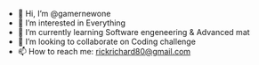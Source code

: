 - 👋 Hi, I’m @gamernewone
- 👀 I’m interested in Everything
- 🌱 I’m currently learning Software engeneering & Advanced mat
- 💞️ I’m looking to collaborate on Coding challenge
- 📫 How to reach me: rickrichard80@gmail.com

<!---
gamernewone/gamernewone is a ✨ special ✨ repository because its `README.md` (this file) appears on your GitHub profile.
You can click the Preview link to take a look at your changes.
--->
